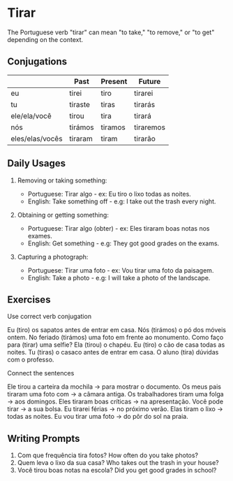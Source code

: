 # Tirar

The Portuguese verb "tirar" can mean "to take," "to remove," or "to get" depending on the context.

## Conjugations

|                 | Past    | Present | Future    |
| --------------- | ------- | ------- | --------- |
| eu              | tirei   | tiro    | tirarei   |
| tu              | tiraste | tiras   | tirarás   |
| ele/ela/você    | tirou   | tira    | tirará    |
| nós             | tirámos | tiramos | tiraremos |
| eles/elas/vocês | tiraram | tiram   | tirarão   |

## Daily Usages

1. Removing or taking something:

   - Portuguese: Tirar algo - ex: Eu tiro o lixo todas as noites.
   - English: Take something off - e.g: I take out the trash every night.

2. Obtaining or getting something:

   - Portuguese: Tirar algo (obter) - ex: Eles tiraram boas notas nos exames.
   - English: Get something - e.g: They got good grades on the exams.

3. Capturing a photograph:

   - Portuguese: Tirar uma foto - ex: Vou tirar uma foto da paisagem.
   - English: Take a photo - e.g: I will take a photo of the landscape.

## Exercises

Use correct verb conjugation

Eu (tiro) os sapatos antes de entrar em casa.
Nós (tirámos) o pó dos móveis ontem.
No feriado (tirámos) uma foto em frente ao monumento.
Como faço para (tirar) uma selfie?
Ela (tirou) o chapéu.
Eu (tiro) o cão de casa todas as noites.
Tu (tiras) o casaco antes de entrar em casa.
O aluno (tira) dúvidas com o professo.

Connect the sentences

Ele tirou a carteira da mochila -> para mostrar o documento.
Os meus pais tiraram uma foto com -> a câmara antiga.
Os trabalhadores tiram uma folga -> aos domingos.
Eles tiraram boas críticas -> na apresentação.
Você pode tirar -> a sua bolsa.
Eu tirarei férias -> no próximo verão.
Elas tiram o lixo -> todas as noites.
Eu vou tirar uma foto -> do pôr do sol na praia.

## Writing Prompts

1. Com que frequência tira fotos? How often do you take photos?
2. Quem leva o lixo da sua casa? Who takes out the trash in your house?
3. Você tirou boas notas na escola? Did you get good grades in school?
